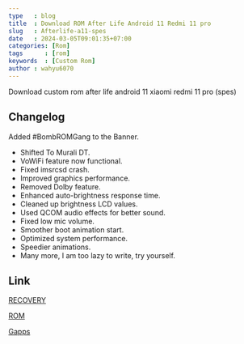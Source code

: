 ```yaml
---
type   : blog
title  : Download ROM After Life Android 11 Redmi 11 pro
slug   : Afterlife-a11-spes
date   : 2024-03-05T09:01:35+07:00
categories: [Rom]
tags      : [rom]
keywords  : [Custom Rom]
author : wahyu6070
---
```


Download custom rom after life android 11 xiaomi redmi 11 pro (spes)

## Changelog
Added #BombROMGang to the Banner.
- Shifted To Murali DT.
- VoWiFi feature now functional.
- Fixed imsrcsd crash.
- Improved graphics performance.
- Removed Dolby feature.
- Enhanced auto-brightness response time.
- Cleaned up brightness LCD values.
- Used QCOM audio effects for better sound.
- Fixed low mic volume.
- Smoother boot animation start.
- Optimized system performance.
- Speedier animations.
- Many more, I am too lazy to write, try yourself.

## Link
[RECOVERY](https://t.me/guidixbuilds/35)

[ROM](https://master.dl.sourceforge.net/project/customromspes/AfterLife-Project/AfterLife-V6.0-Greedy-BOMB-spes-20240228-Gapps.zip?viasf=1)

[Gapps](https://litegapps.github.io)

